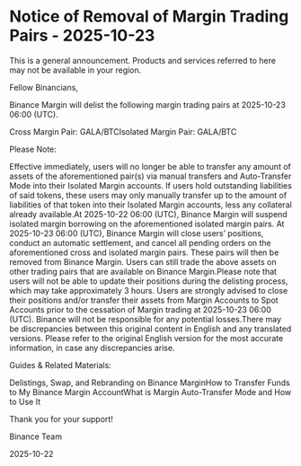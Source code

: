 # Notice of Removal of Margin Trading Pairs - 2025-10-23

This is a general announcement. Products and services referred to here may not be available in your region.

Fellow Binancians,

Binance Margin will delist the following margin trading pairs at 2025-10-23 06:00 (UTC). 

Cross Margin Pair: GALA/BTCIsolated Margin Pair: GALA/BTC

Please Note:

Effective immediately, users will no longer be able to transfer any amount of assets of the aforementioned pair(s) via manual transfers and Auto-Transfer Mode into their Isolated Margin accounts. If users hold outstanding liabilities of said tokens, these users may only manually transfer up to the amount of liabilities of that token into their Isolated Margin accounts, less any collateral already available.At 2025-10-22 06:00 (UTC), Binance Margin will suspend isolated margin borrowing on the aforementioned isolated margin pairs. At 2025-10-23 06:00 (UTC), Binance Margin will close users’ positions, conduct an automatic settlement, and cancel all pending orders on the aforementioned cross and isolated margin pairs. These pairs will then be removed from Binance Margin. Users can still trade the above assets on other trading pairs that are available on Binance Margin.Please note that users will not be able to update their positions during the delisting process, which may take approximately 3 hours. Users are strongly advised to close their positions and/or transfer their assets from Margin Accounts to Spot Accounts prior to the cessation of Margin trading at 2025-10-23 06:00 (UTC). Binance will not be responsible for any potential losses.There may be discrepancies between this original content in English and any translated versions. Please refer to the original English version for the most accurate information, in case any discrepancies arise. 

Guides & Related Materials:

Delistings, Swap, and Rebranding on Binance MarginHow to Transfer Funds to My Binance Margin AccountWhat is Margin Auto-Transfer Mode and How to Use It

Thank you for your support!

Binance Team

2025-10-22